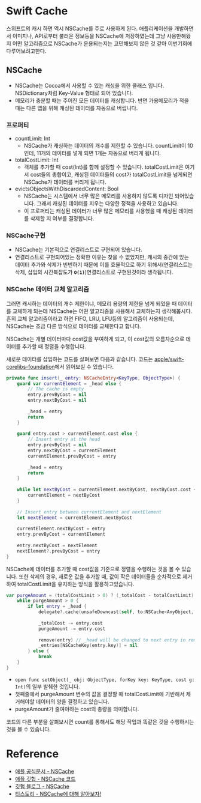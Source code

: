 # Swift Cache
스위프트의 캐시 하면 역시 NSCache를 주로 사용하게 된다. 애플리케이션을 개발하면서 이미지나, API로부터 불러온 정보등을 NSCache에 저장하였는데 
그냥 사용만해왔지 어떤 알고리즘으로 NSCache가 운용되는지는 고민해보지 않은 것 같아 이번기회에 다루어보려고한다.

## NSCache
- NSCache는 Cocoa에서 사용할 수 있는 캐싱을 위한 클래스 입니다. NSDictionary처럼 Key-Value 형태로 되어 있습니다.
- 메모리가 충분할 때는 주어진 모든 데이터를 캐싱합니다. 반면 가용메모리가 적을 때는 다른 앱을 위해 캐싱된 데이터를 자동으로 버립니다.

### 프로퍼티
- countLimit: Int
    - NSCache가 캐싱하는 데이터의 개수를 제한할 수 있습니다. countLimit이 10인데, 11개의 데이터를 넣게 되면 1개는 자동으로 버리게 됩니다.
- totalCostLimit: Int
    - 객체를 추가할 때 cost(Int)를 함께 설정할 수 있습니다. totalCostLimit은 여기서 cost들의 총합이고, 캐싱된 데이터들의 cost가 totalCostLimit을 넘게되면 NSCache가 데이터를 버리게 됩니다.
- evictsObjectsWithDiscardedContent: Bool
    - NSCache는 시스템에서 너무 많은 메모리를 사용하지 않도록 디자인 되어있습니다. 그래서 캐싱된 데이터를 지우는 다양한 정책을 사용하고 있습니다.
    - 이 프로퍼티는 캐싱된 데이터가 너무 많은 메모리를 사용했을 때 캐싱된 데이터를 삭제할 지 여부를 결정합니다.

### NSCache구현
- NSCache는 기본적으로 연결리스트로 구현되어 있습니다.
- 연결리스트로 구현되어있는 정확한 이유는 찾을 수 없었지만, 캐시의 중간에 있는 데이터 추가와 삭제가 빈번하기 때문에 이를 효율적으로 하기 위해서(연결리스트는 삭제, 삽입의 시간복잡도가 **`O(1)`**)연결리스트로 구현된것이라 생각됩니다.

### NSCache 데이터 교체 알고리즘
그러면 캐시하는 데이터의 개수 제한이냐, 메모리 용량의 제한을 넘게 되었을 때 데이터를 교체하게 되는데 NSCache는 어떤 알고리즘을 사용해서 교체하는지 생각해봅시다.
흔히 교체 알고리즘이라고 하면 FIFO, LRU, LFU등의 알고리즘이 사용되는데, NSCache는 조금 다른 방식으로 데이터를 교체한다고 합니다.

NSCache는 개별 데이터마다 cost값을 부여하게 되고, 이 cost값의 오름차순으로 데이터를 추가할 때 정렬을 수행합니다.

새로운 데이터를 삽입하는 코드를 살펴보면 다음과 같습니다. 코드는 [apple/swift-corelibs-foundation](https://github.com/apple/swift-corelibs-foundation/blob/main/Sources/Foundation/NSCache.swift)에서 읽어보실 수 있습니다.
```swift
private func insert(_ entry: NSCacheEntry<KeyType, ObjectType>) {
    guard var currentElement = _head else {
        // The cache is empty
        entry.prevByCost = nil
        entry.nextByCost = nil
        
        _head = entry
        return
    }
    
    guard entry.cost > currentElement.cost else {
        // Insert entry at the head
        entry.prevByCost = nil
        entry.nextByCost = currentElement
        currentElement.prevByCost = entry
        
        _head = entry
        return
    }
    
    while let nextByCost = currentElement.nextByCost, nextByCost.cost < entry.cost {
        currentElement = nextByCost
    }
    
    // Insert entry between currentElement and nextElement
    let nextElement = currentElement.nextByCost
    
    currentElement.nextByCost = entry
    entry.prevByCost = currentElement
    
    entry.nextByCost = nextElement
    nextElement?.prevByCost = entry
}
```
NSCache에 데이터를 추가할 때 cost값을 기준으로 정렬을 수행하는 것을 볼 수 있습니다. 또한 삭제의 경우, 새로운 값을 추가할 때, 값이 작은 데이터들을 순차적으로 제거하여 totalCostLimit을 유지하는 방식을 활용하고있습니다.

```swift
var purgeAmount = (totalCostLimit > 0) ? (_totalCost - totalCostLimit) : 0
    while purgeAmount > 0 {
        if let entry = _head {
            delegate?.cache(unsafeDowncast(self, to:NSCache<AnyObject, AnyObject>.self), willEvictObject: entry.value)
            
            _totalCost -= entry.cost
            purgeAmount -= entry.cost
            
            remove(entry) // _head will be changed to next entry in remove(_:)
            _entries[NSCacheKey(entry.key)] = nil
        } else {
            break
    }
}
```
- `open func setObject(_ obj: ObjectType, forKey key: KeyType, cost g: Int)`의 일부 발췌한 것입니다.
- 첫째줄에서 purgeAmount 변수의 값을 결정할 때 totalCostLimit에 기반해서 제거해야할 데이터의 양을 결정하고 있습니다.
- purgeAmount가 줄여야하는 cost의 총량을 의미합니다.

코드의 다른 부분을 살펴보시면 count를 통해서도 해당 작업과 똑같은 것을 수행하시는 것을 볼 수 있습니다.

# Reference
- [애플 공식문서 - NSCache](https://developer.apple.com/documentation/foundation/nscache)
- [애플 깃헙 - NSCache 코드](https://github.com/apple/swift-corelibs-foundation/blob/main/Sources/Foundation/NSCache.swift)
- [깃헙 블로그 - NSCache](https://hcn1519.github.io/articles/2018-08/nscache)
- [티스토리 - NSCache에 대해 알아보자!](https://felix-mr.tistory.com/13)
